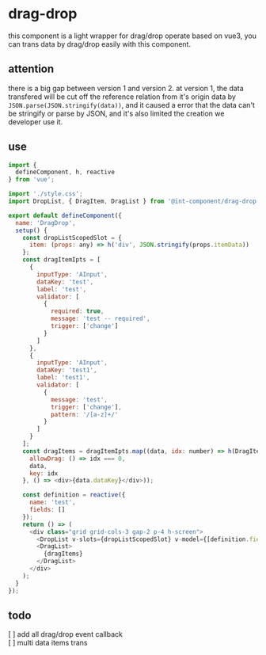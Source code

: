 # drag-drop
this component is a light wrapper for drag/drop operate based on vue3, you can trans data by drag/drop easily with this component.

## attention
there is a big gap between version 1 and version 2.
at version 1, the data transfered will be cut off the reference relation from it's origin data by `JSON.parse(JSON.stringify(data))`, and it caused a error that the data can't be stringify or parse by JSON, and it's also limited the creation we developer use it.
## use
```js
import {
  defineComponent, h, reactive
} from 'vue';

import './style.css';
import DropList, { DragItem, DragList } from '@int-component/drag-drop';

export default defineComponent({
  name: 'DragDrop',
  setup() {
    const dropListScopedSlot = {
      item: (props: any) => h('div', JSON.stringify(props.itemData))
    };
    const dragItemIpts = [
      {
        inputType: 'AInput',
        dataKey: 'test',
        label: 'test',
        validator: [
          {
            required: true,
            message: 'test -- required',
            trigger: ['change']
          }
        ]
      },
      {
        inputType: 'AInput',
        dataKey: 'test1',
        label: 'test1',
        validator: [
          {
            message: 'test',
            trigger: ['change'],
            pattern: '/[a-z]+/'
          }
        ]
      }
    ];
    const dragItems = dragItemIpts.map((data, idx: number) => h(DragItem, {
      allowDrag: () => idx === 0,
      data,
      key: idx
    }, () => <div>{data.dataKey}</div>));

    const definition = reactive({
      name: 'test',
      fields: []
    });
    return () => (
      <div class="grid grid-cols-3 gap-2 p-4 h-screen">
        <DropList v-slots={dropListScopedSlot} v-model={[definition.fields, 'modelValue']} />
        <DragList>
          {dragItems}
        </DragList>
      </div>
    );
  }
});

```

## todo
[ ] add all drag/drop event callback  
[ ] multi data items trans  